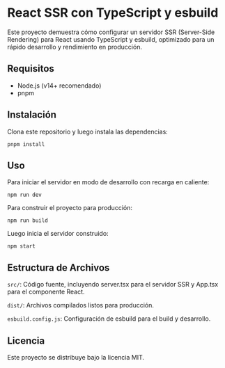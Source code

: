 # React SSR con TypeScript y esbuild

Este proyecto demuestra cómo configurar un servidor SSR (Server-Side Rendering) para React usando TypeScript y esbuild, optimizado para un rápido desarrollo y rendimiento en producción.

## Requisitos

- Node.js (v14+ recomendado)
- pnpm

## Instalación

Clona este repositorio y luego instala las dependencias:

```
pnpm install
```

## Uso

Para iniciar el servidor en modo de desarrollo con recarga en caliente:

```
npm run dev
```

Para construir el proyecto para producción:

```
npm run build
```

Luego inicia el servidor construido:

```
npm start
```

## Estructura de Archivos

`src/`: Código fuente, incluyendo server.tsx para el servidor SSR y App.tsx para el componente React.

`dist/`: Archivos compilados listos para producción.

`esbuild.config.js`: Configuración de esbuild para el build y desarrollo.

## Licencia
Este proyecto se distribuye bajo la licencia MIT.


